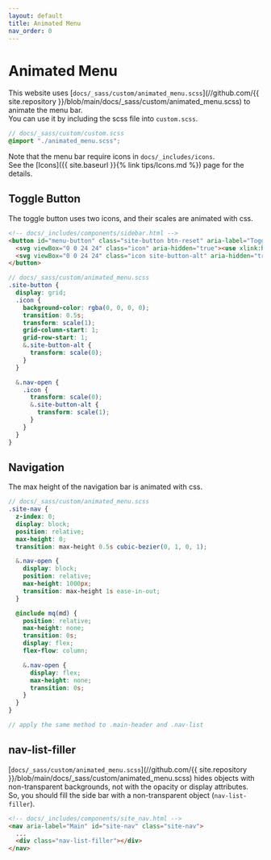 ```yaml
---
layout: default
title: Animated Menu
nav_order: 0
---
```


# Animated Menu

This website uses [`docs/_sass/custom/animated_menu.scss`](//github.com/{{ site.repository }}/blob/main/docs/_sass/custom/animated_menu.scss) to animate the menu bar.  
You can use it by including the scss file into `custom.scss`.

```scss
// docs/_sass/custom/custom.scss
@import "./animated_menu.scss";
```

Note that the menu bar require icons in `docs/_includes/icons`.  
See the [Icons]({{ site.baseurl }}{% link tips/Icons.md %}) page for the details.  

## Toggle Button

The toggle button uses two icons, and their scales are animated with css.  

```html
<!-- docs/_includes/components/sidebar.html -->
<button id="menu-button" class="site-button btn-reset" aria-label="Toggle menu" aria-pressed="false">
  <svg viewBox="0 0 24 24" class="icon" aria-hidden="true"><use xlink:href="#svg-menu"></use></svg>
  <svg viewBox="0 0 24 24" class="icon site-button-alt" aria-hidden="true"><use xlink:href="#svg-cancel"></use></svg>
</button>
```

```scss
// docs/_sass/custom/animated_menu.scss
.site-button {
  display: grid;
  .icon {
    background-color: rgba(0, 0, 0, 0);
    transition: 0.5s;
    transform: scale(1);
    grid-column-start: 1;
    grid-row-start: 1;
    &.site-button-alt {
      transform: scale(0);
    }
  }

  &.nav-open {
    .icon {
      transform: scale(0);
      &.site-button-alt {
        transform: scale(1);
      }
    }
  }
}
```

## Navigation

The max height of the navigation bar is animated with css.  

```scss
// docs/_sass/custom/animated_menu.scss
.site-nav {
  z-index: 0;
  display: block;
  position: relative;
  max-height: 0;
  transition: max-height 0.5s cubic-bezier(0, 1, 0, 1);

  &.nav-open {
    display: block;
    position: relative;
    max-height: 1000px;
    transition: max-height 1s ease-in-out;
  }

  @include mq(md) {
    position: relative;
    max-height: none;
    transition: 0s;
    display: flex;
    flex-flow: column;

    &.nav-open {
      display: flex;
      max-height: none;
      transition: 0s;
    }
  }
}

// apply the same method to .main-header and .nav-list
```

## nav-list-filler

[`docs/_sass/custom/animated_menu.scss`](//github.com/{{ site.repository }}/blob/main/docs/_sass/custom/animated_menu.scss) hides objects with non-transparent backgrounds, not with the opacity or display attributes.  
So, you should fill the side bar with a non-transparent object (`nav-list-filler`).  

```html
<!-- docs/_includes/components/site_nav.html -->
<nav aria-label="Main" id="site-nav" class="site-nav">
  ...
  <div class="nav-list-filler"></div>
</nav>
```
